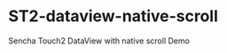 ST2-dataview-native-scroll
==========================

Sencha Touch2 DataView with native scroll Demo
